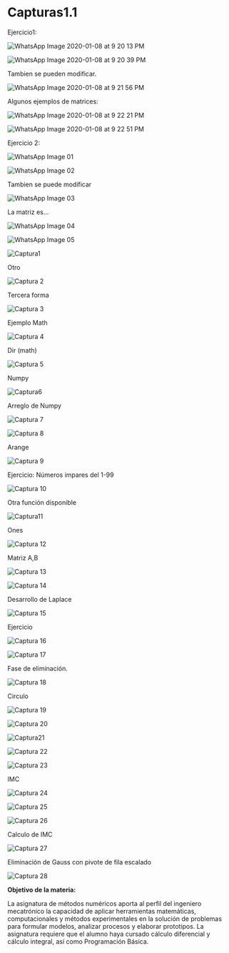 # Capturas1.1

Ejercicio1:

![WhatsApp Image 2020-01-08 at 9 20 13 PM](https://user-images.githubusercontent.com/52551072/72036044-4b032280-325f-11ea-93f7-4afb5a38194c.jpeg)

![WhatsApp Image 2020-01-08 at 9 20 39 PM](https://user-images.githubusercontent.com/52551072/72036062-55252100-325f-11ea-839b-ec2036e423d2.jpeg)

Tambien se pueden modificar.

![WhatsApp Image 2020-01-08 at 9 21 56 PM](https://user-images.githubusercontent.com/52551072/72036080-5f471f80-325f-11ea-808a-04c1d1db2332.jpeg)

Algunos ejemplos de matrices:

![WhatsApp Image 2020-01-08 at 9 22 21 PM](https://user-images.githubusercontent.com/52551072/72036097-6c640e80-325f-11ea-8a21-e883f3254321.jpeg)


![WhatsApp Image 2020-01-08 at 9 22 51 PM](https://user-images.githubusercontent.com/52551072/72036110-7423b300-325f-11ea-95b9-a82ad744ab91.jpeg)


Ejercicio 2:


![WhatsApp Image 01](https://user-images.githubusercontent.com/52551072/72038049-bbad3d80-3265-11ea-8f42-699b759b1ebf.jpeg)


![WhatsApp Image 02](https://user-images.githubusercontent.com/52551072/72038057-c49e0f00-3265-11ea-9c5f-e34446e1cb93.jpeg)

Tambien se puede modificar


![WhatsApp Image 03](https://user-images.githubusercontent.com/52551072/72038065-d1226780-3265-11ea-911c-04dbdf44ce82.jpeg)

La matriz es...


![WhatsApp Image 04](https://user-images.githubusercontent.com/52551072/72038073-d7b0df00-3265-11ea-80ff-c4ebbdbc4144.jpeg)


![WhatsApp Image 05](https://user-images.githubusercontent.com/52551072/72038158-2199c500-3266-11ea-972a-3c7bb5cd58fc.jpeg)


![Captura1](https://user-images.githubusercontent.com/52551072/72040566-8fe28580-326e-11ea-9f09-9ca3b6cf3d27.jpeg)


Otro


![Captura 2](https://user-images.githubusercontent.com/52551072/72040580-a092fb80-326e-11ea-841f-014fa1b0e097.jpeg)


Tercera forma


![Captura 3](https://user-images.githubusercontent.com/52551072/72040604-b2749e80-326e-11ea-846f-046938ecf90c.jpeg)


Ejemplo Math 


![Captura 4](https://user-images.githubusercontent.com/52551072/72040650-d33cf400-326e-11ea-9687-aae50fa56c3c.jpeg)


Dir (math)


![Captura 5](https://user-images.githubusercontent.com/52551072/72040691-eea7ff00-326e-11ea-89ee-3f24ea0019fa.jpeg)


Numpy


![Captura6](https://user-images.githubusercontent.com/52551072/72040719-ff587500-326e-11ea-909c-d9357ac05877.jpeg)


Arreglo de Numpy


![Captura 7](https://user-images.githubusercontent.com/52551072/72040776-34fd5e00-326f-11ea-958d-75ad4f3ca54a.jpeg)


![Captura 8](https://user-images.githubusercontent.com/52551072/72040791-447ca700-326f-11ea-8c63-b87c27eb5667.jpeg)


Arange

![Captura 9](https://user-images.githubusercontent.com/52551072/72040961-d4baec00-326f-11ea-9d51-0f315a05823d.jpeg)



Ejercicio: Números impares del 1-99


![Captura 10](https://user-images.githubusercontent.com/52551072/72040994-edc39d00-326f-11ea-995c-aaa5bf05c4b3.jpeg)


Otra función disponible


![Captura11](https://user-images.githubusercontent.com/52551072/72041037-07fd7b00-3270-11ea-9338-1c130217f352.jpeg)


Ones 


![Captura 12](https://user-images.githubusercontent.com/52551072/72041063-2499b300-3270-11ea-9add-3f35e99daa3d.jpeg)



Matriz A,B

![Captura 13](https://user-images.githubusercontent.com/52551072/72041085-311e0b80-3270-11ea-8d64-7d6a1af03c2b.jpeg)


![Captura 14](https://user-images.githubusercontent.com/52551072/72041100-3bd8a080-3270-11ea-945c-450e658c24f1.jpeg)


Desarrollo de Laplace

![Captura 15](https://user-images.githubusercontent.com/52551072/72041120-4e52da00-3270-11ea-8bd4-7796da3e240e.jpeg)


Ejercicio


![Captura 16](https://user-images.githubusercontent.com/52551072/72041152-59a60580-3270-11ea-8fa4-07a56fd4db32.jpeg)


![Captura 17](https://user-images.githubusercontent.com/52551072/72041170-688cb800-3270-11ea-868c-1a312719fc31.jpeg)


Fase de eliminación.


![Captura 18](https://user-images.githubusercontent.com/52551072/72041190-78a49780-3270-11ea-858a-ebd185ad0438.jpeg)


Circulo


![Captura 19](https://user-images.githubusercontent.com/52551072/72041209-85c18680-3270-11ea-8e4c-3b5e93060350.jpeg)


![Captura 20](https://user-images.githubusercontent.com/52551072/72041230-93770c00-3270-11ea-9c5e-da93f3974229.jpeg)


![Captura21](https://user-images.githubusercontent.com/52551072/72041260-a7bb0900-3270-11ea-9380-22d7f8a5f2a3.jpeg)



![Captura 22](https://user-images.githubusercontent.com/52551072/72041266-ae498080-3270-11ea-9c4e-2c436afa6ce8.jpeg)



![Captura 23](https://user-images.githubusercontent.com/52551072/72041271-b5708e80-3270-11ea-85d2-75ea13384df6.jpeg)



IMC


![Captura 24](https://user-images.githubusercontent.com/52551072/72041279-be616000-3270-11ea-9710-71c672e87967.jpeg)



![Captura 25](https://user-images.githubusercontent.com/52551072/72041285-c4efd780-3270-11ea-8ddf-71e42925e861.jpeg)



![Captura 26](https://user-images.githubusercontent.com/52551072/72041291-cc16e580-3270-11ea-9bfa-7e44ef3d3bec.jpeg)



Calculo de IMC 


![Captura 27](https://user-images.githubusercontent.com/52551072/72041308-d802a780-3270-11ea-9a63-8c7c61ca2a4d.jpeg)



Eliminación de Gauss con pivote de fila escalado


![Captura 28](https://user-images.githubusercontent.com/52551072/72041376-fff20b00-3270-11ea-814e-a89056066096.jpeg)



**Objetivo de la materia:**

La asignatura de métodos numéricos aporta al perfil del ingeniero mecatrónico la capacidad de aplicar herramientas matemáticas, computacionales y métodos experimentales en la solución de problemas para formular modelos, analizar procesos y elaborar prototipos.
  La asignatura requiere que el alumno haya cursado cálculo diferencial y cálculo integral, así como Programación Básica.



